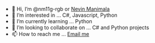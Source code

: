 - 👋 Hi, I’m @nm11g-rgb or <a href="https://nevinmanimala.com/">Nevin Manimala</a>
- 👀 I’m interested in ... C#, Javascript, Python
- 🌱 I’m currently learning ... Python
- 💞️ I’m looking to collaborate on ... C# and Python projects
- 📫 How to reach me ... <a href="mailto:&#110;&#109;&#049;&#049;&#103;&#064;&#109;&#121;&#046;&#102;&#115;&#117;&#046;&#101;&#100;&#117;">Email me</a>

<!---
nm11g-rgb/nm11g-rgb is a ✨ special ✨ repository because its `README.md` (this file) appears on your GitHub profile.
You can click the Preview link to take a look at your changes.
--->
